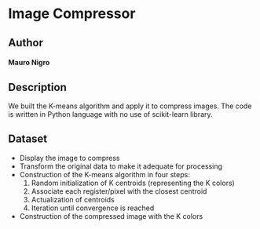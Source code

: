 # Image Compressor

## Author
#### Mauro Nigro

## Description
We built the K-means algorithm and apply it to compress images. The code is written in Python language with no use of scikit-learn library.   

## Dataset

* Display the image to compress
* Transform the original data to make it adequate for processing
* Construction of the K-means algorithm in four steps:
  1) Random initialization of K centroids (representing the K colors)
  2) Associate each register/pixel with the closest centroid
  3) Actualization of centroids
  4) Iteration until convergence is reached
* Construction of the compressed image with the K colors 


